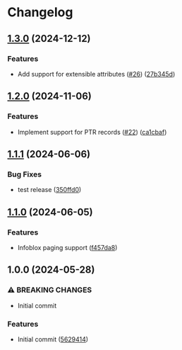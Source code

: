 # Changelog

## [1.3.0](https://github.com/AbsaOSS/external-dns-infoblox-webhook/compare/v1.2.0...v1.3.0) (2024-12-12)


### Features

* Add support for extensible attributes ([#26](https://github.com/AbsaOSS/external-dns-infoblox-webhook/issues/26)) ([27b345d](https://github.com/AbsaOSS/external-dns-infoblox-webhook/commit/27b345d7e7453d3bf9ab2d4b21627770e3ee84b5))

## [1.2.0](https://github.com/AbsaOSS/external-dns-infoblox-webhook/compare/v1.1.1...v1.2.0) (2024-11-06)


### Features

* Implement support for PTR records ([#22](https://github.com/AbsaOSS/external-dns-infoblox-webhook/issues/22)) ([ca1cbaf](https://github.com/AbsaOSS/external-dns-infoblox-webhook/commit/ca1cbafb48379eecee06294f050f6f5cd2fec0cc))

## [1.1.1](https://github.com/AbsaOSS/external-dns-infoblox-webhook/compare/v1.1.0...v1.1.1) (2024-06-06)


### Bug Fixes

* test release ([350ffd0](https://github.com/AbsaOSS/external-dns-infoblox-webhook/commit/350ffd0d05e6f8160cca72eb575013099c667e42))

## [1.1.0](https://github.com/AbsaOSS/external-dns-infoblox-webhook/compare/v1.0.0...v1.1.0) (2024-06-05)


### Features

* Infoblox paging support ([f457da8](https://github.com/AbsaOSS/external-dns-infoblox-webhook/commit/f457da8a091c062b6c264157aca94519b2805eb8))

## 1.0.0 (2024-05-28)


### ⚠ BREAKING CHANGES

* Initial commit

### Features

* Initial commit ([5629414](https://github.com/AbsaOSS/external-dns-infoblox-webhook/commit/562941456f5a60be6c98de55aa3e5f54edf73e2f))

